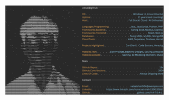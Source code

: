 <a href="https://github.com/V-A-T-S-A-L/V-A-T-S-A-L">
<p align="center">
  <img alt="V-A-T-S-A-L GitHub Profile README" src="https://github.com/V-A-T-S-A-L/V-A-T-S-A-L/blob/main/github%20readme.png">
</p>
</a>
